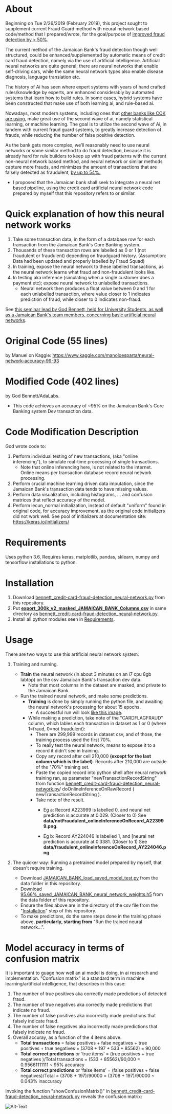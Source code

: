 
About
==============

Beginning on Tue 2/26/2019 (February 2019), this project sought to supplement current Fraud Guard method with neural network based code/method that I prepared/wrote, for the goal/purpose of [improved fraud detection by > 50%](http://news.mit.edu/2018/machine-learning-financial-credit-card-fraud-0920).

The current method of the Jamaican Bank's fraud detection though well structured, could be enhanced/supplemented by automatic means of credit card fraud detection, namely via the use of artificial intelligence. Artificial neural networks are quite general; there are neural networks that enable self-driving cars, while the same neural network types also enable disease diagnosis, language translation etc. 

The history of Ai has seen where expert systems with years of hand crafted rules/knowledge by experts, are enhanced considerably by automated systems that learn how to build rules. In some cases, hybrid systems have been constructed that make use of both learning ai, and rule-based ai.

Nowadays, most modern systems, including ones that [other banks like COK are using](https://www.fintechfutures.com/2018/10/smart-solution-gains-new-core-banking-tech-client-in-jamaica-cokcu/), make great use of the second wave of ai, namely statistical learning, or machine learning. The goal is to utilize the second wave of Ai, in tandem with current fraud guard systems, to greatly increase detection of frauds, while reducing the number of false positive detection.

As the bank gets more complex, we’ll reasonably need to use neural networks or some similar method to do fraud detection, because it is already hard for rule builders to keep up with fraud patterns with the current non-neural network based method, and neural network or similar methods capture more frauds, and minimizes the amount of transactions that are falsely detected as fraudulent, [by up to 54%.](http://news.mit.edu/2018/machine-learning-financial-credit-card-fraud-0920)

 * I proposed that the Jamaican bank shall seek to integrate a neural net based pipeline, using the credit card artificial neural network code prepared by myself that this repository refers to or similar.

Quick explanation of how this neural network works
==============
1. Take some transaction data, in the form of a database row for each transaction from the Jamaican Bank's Core Banking system.
2. Thousands of these transaction rows are labelled as 0 or 1 (not fraudulent or fraudulent) depending on fraudguard history. (Assumption: Data had been updated and properly labelled by Fraud Squad)
3. In training, expose the neural network to these labelled transactions, as the neural network learns what fraud and non-fraudulent looks like.
4. In testing aka inference (simulating when a single customer does a payment etc); expose neural network to unlabelled transactions. 
    * Neural network then produces a float value between 0 and 1 for each unlabelled transaction, where value closer to 1 indicates prediction of fraud, while closer to 0 indicates non-fraud.

See [this seminar lead by God Bennett, held for University Students, as well as a Jamaican Bank's team members, concerning basic artificial neural networks](https://github.com/GodMicahBennett/Live-Agile-Artificial-Neural-Network-Programming-Sessions).



Original Code (55 lines)
==============
by Manuel on Kaggle: https://www.kaggle.com/manoloesparta/neural-network-accuracy-99-93



Modified Code (402 lines)
==============
by God Bennett/AdaLabs. 

* This code achieves an accuracy of ~95% on the Jamaican Bank's Core Banking system Dev transaction data.

 
Code Modification Description
==============
God wrote code to:

1. Perform individual testing of new transactions, (aka "online inferencing"), to simulate real-time processing of single transactions.
    * Note that online inferencing here, is not related to the internet. Online means per transaction database record neural network processing.
2. Perform crucial machine learning driven data imputation, since the Jamaican Bank's transaction data tends to have missing values.
3. Perform data visualization, including histograms, ... and confusion matrices that reflect accuracy of the model.
4. Perform lecun_normal initialization, instead of default "uniform" found in original code, for accuracy improvement, as the original code initializers did not work well. See pool of initializers at documentation site: https://keras.io/initializers/


Requirements
==============
Uses python 3.6, Requires keras, matplotlib, pandas, sklearn, numpy and tensorflow installations to python.



Installation
==============

1. Download [bennett_credit-card-fraud-detection_neural-network.py](https://github.com/g0dEngineer/Ai-Credit-Card-Fraud-Detection/blob/main/bennett_credit-card-fraud-detection_neural-network%20%5B402_lines%5D.py) from this repository.
2. Put **[export_300k_v2_masked_JAMAICAN_BANK_Columns.csv](https://drive.google.com/file/d/1QuH-iWaFIOh1KtiyRy1BIHJ6rxReK2KR/view?usp=sharing)** in same directory as [bennett_credit-card-fraud-detection_neural-network.py](https://github.com/g0dEngineer/Ai-Credit-Card-Fraud-Detection/blob/main/bennett_credit-card-fraud-detection_neural-network%20%5B402_lines%5D.py).
3. Install all python modules seen in [Requirements](https://github.com/g0dEngineer/Ai-Credit-Card-Fraud-Detection#requirements).


Usage
==============
There are two ways to use this artificial neural network system:

1. Training and running.
    * **Train** the neural network (in about 3 minutes on an i7 cpu 8gb labtop) on the csv Jamaican Bank's transaction dev data. 
        * Note that most columns in the dataset are masked, and private to the Jamaican Bank. 
    * Run the trained neural network, and make some predictions.
        * **Training** is done by simply running the python file, and awaiting the neural network's processing for about 15 epochs.
            * A successful run will look [like this image](https://github.com/g0dEngineer/Ai-Credit-Card-Fraud-Detection/blob/master/data/95.66%25_JAMAICAN_BANK_data_successful_run.png).
        * While making a prediction, take note of the "CARDFLAGFRAUD" column, which lables each transaction in dataset as 1 or 0 (where 1=fraud, 0=not fraudulent):
            * There are 299,999 records in dataset csv, and of those, the training process used the first 70%.
            * To really test the neural network, means to expose it to a record it didn't see in training.
            * Copy any record after cell 210,000 **(except for the last column which is the label)**. Records after 210,000 are outside of the "70%" training set.
            * Paste the copied record into python shell after neural network training ran, as parameter "newTransactionRecordString" from function [bennett_credit-card-fraud-detection_neural-network.py](https://github.com/g0dEngineer/Ai-Credit-Card-Fraud-Detection/blob/main/bennett_credit-card-fraud-detection_neural-network%20%5B402_lines%5D.py)/ doOnlineInferenceOnRawRecord ( newTransactionRecordString ).
            * Take note of the result.
                * Eg a: Record A223999 is labelled 0, and neural net prediction is accurate at 0.029. (Closer to 0) See **data/notFraudulent_onlineInferenceOnRecord_A223999.png**.
				
                * Eg b: Record AY224046 is labelled 1, and [neural net prediction is accurate at 0.3381. (Closer to 1)  See **data/fraudulent_onlineInferenceOnRecord_AY224046.png**.
             

2. The quicker way: Running a pretrained model prepared by myself, that doesn't require training.
    * Download [JAMAICAN_BANK_load_saved_model_test.py](https://github.com/g0dEngineer/Ai-Credit-Card-Fraud-Detection/blob/main/JAMAICAN_BANK_load_saved_model_test.py) from the data folder in this repository.
    * Download [95.66%_saved_JAMAICAN_BANK_neural_network_weights.h5](https://github.com/g0dEngineer/Ai-Credit-Card-Fraud-Detection/blob/master/data/95.66%25_saved_JAMAICAN_BANK_neural_network_weights.h5) from the data folder of this repository.
    * Ensure the files above are in the directory of the csv file from the "[Installation](https://github.com/g0dEngineer/Ai-Credit-Card-Fraud-Detection/blob/master/README.md#installation)" step of this repository.
    * To make predictions, do the same steps done in the training phase above, **particularly, starting from** "Run the trained neural network...".


Model accuracy in terms of confusion matrix
=============

It is important to guage how well an ai model is doing, in ai research and implementation.
"Confusion matrix" is a standard term in machine learning/artificial intelligence, that describes in this case:
1. The number of true positives aka correctly made predictions of detected fraud.
2. The number of true negatives aka correctly made predictions that indicate no fraud.
3. The number of false positives aka incorrectly made predictions that falsely indicate fraud.
4. The number of false negatives aka incorrectly made predictions that falsely indicate no fraud.
5. Overall accuray, as a function of the 4 items above.
    * **Total transactions** = false positives + false negatives + true positives + true negatives = (3708 + 197 + 533 + 85562) = 90,000
    * **Total correct predictions** or ‘true items’ = (true positives + true negatives )/Total transactions = (533 + 85562)/90,000 = 0.95661111111 ~ 95% accuracy
    * **Total correct predictions** or ‘false items’ = (false positives + false negatives)/Total = (3708 + 197)/90000 = (3708 + 197)/90000 ~ 0.043% inaccuracy



Invoking the function "showConfusionMatrix()" in [bennett_credit-card-fraud-detection_neural-network.py](https://github.com/g0dEngineer/Ai-Credit-Card-Fraud-Detection/blob/main/bennett_credit-card-fraud-detection_neural-network%20%5B402_lines%5D.py) reveals the confusion matrix:

![Alt-Text](data/95.66%25_JAMAICAN_BANK_data_confusion_matrix.png)

